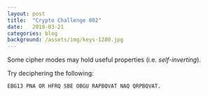 ```yaml
---
layout: post
title:  "Crypto Challenge 002"
date:   2018-03-21
categories: blog
background: /assets/img/keys-1280.jpg
---
```

Some cipher modes may hold useful properties (i.e. *self-inverting*).

Try deciphering the following:

````
EBG13 PNA OR HFRQ SBE OBGU RAPBQVAT NAQ QRPBQVAT.
````
